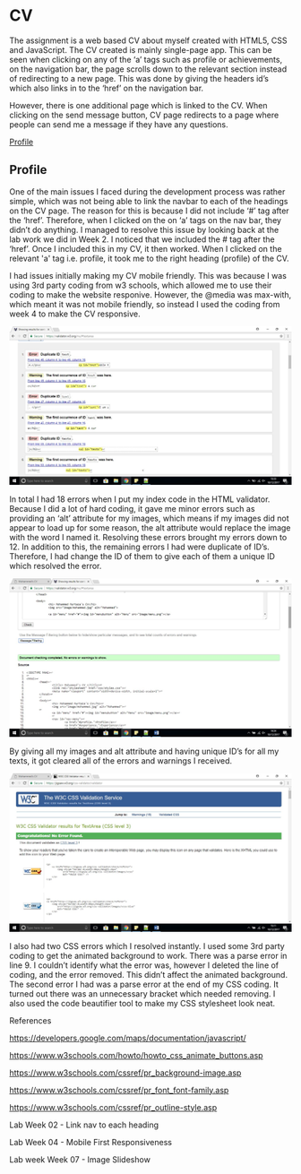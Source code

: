 # CV

The assignment is a web based CV about myself created with HTML5, CSS and JavaScript. 
The CV created is mainly single-page app. This can be seen when clicking on any of the ‘a’ tags such as profile or achievements, on the navigation bar, the page scrolls down to the relevant section instead of redirecting to a new page. This was done by giving the headers id’s which also links in to the ‘href’ on the navigation bar. 
 
However, there is one additional page which is linked to the CV. When clicking on the send message button, CV page redirects to a page where people can send me a message if they have any questions. 

<a href="#profile">Profile</a>
<h2 id="profile">Profile</h2>

One of the main issues I faced during the development process was rather simple, which was not being able to link the navbar to each of the headings on the CV page.  The reason for this is because I did not include ‘#’ tag after the ‘href’. Therefore, when I clicked on the on ‘a’ tags on the nav bar, they didn’t do anything.  I managed to resolve this issue by looking back at the lab work we did in Week 2. I noticed that we included the # tag after the ‘href’. Once I included this in my CV, it then worked. When I clicked on the relevant 'a' tag i.e. profile, it took me to the right heading (profile) of the CV.  
			
I had issues initially making my CV mobile friendly. This was because I was using 3rd party coding from w3 schools, which allowed me to use their coding to make the website responive. However, the @media was max-with, which meant it was not mobile friendly, so instead I used the coding from week 4 to make the CV responsive.  

![](image/html1.jpg)

In total I had 18 errors when I put my index code in the HTML validator. Because I did a lot of hard coding, it gave me minor errors such as providing an ‘alt’ attribute for my images, which means if my images did not appear to load up for some reason, the alt attribute would replace the image with the word I named it. Resolving these errors brought my errors down to 12. In addition to this, the remaining errors I had were duplicate of ID’s. Therefore, I had change the ID of them to give each of them a unique ID which resolved the error. 

![](image/html2.jpg)

By giving all my images and alt attribute and having unique ID’s for all my texts, it got cleared all of the errors and warnings I received. 

![](image/css.jpg)

I also had two CSS errors which I resolved instantly. I used some 3rd party coding to get the animated background to work. There was a parse error in line 9. I couldn’t identify what the error was, however I deleted the line of coding, and the error removed. This didn’t affect the animated background. The second error I had was a parse error at the end of my CSS coding. It turned out there was an unnecessary bracket which needed removing. I also used the code beautifier tool to make my CSS stylesheet look neat. 

References

https://developers.google.com/maps/documentation/javascript/

https://www.w3schools.com/howto/howto_css_animate_buttons.asp

https://www.w3schools.com/cssref/pr_background-image.asp

https://www.w3schools.com/cssref/pr_font_font-family.asp

https://www.w3schools.com/cssref/pr_outline-style.asp

Lab Week 02 - Link nav to each heading 

Lab Week 04 - Mobile First Responsiveness

Lab week Week 07 - Image Slideshow


			